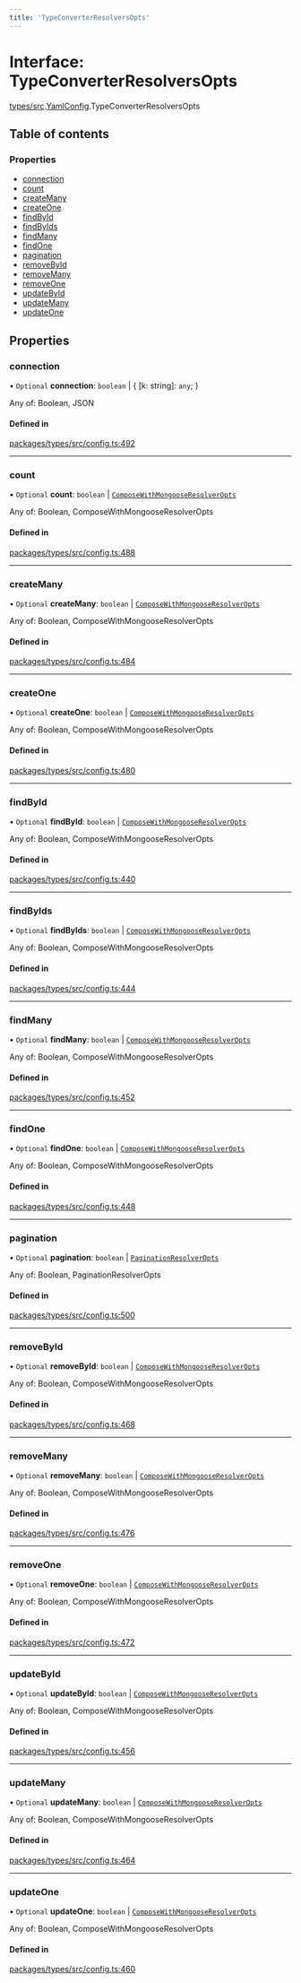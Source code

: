 ```yaml
---
title: 'TypeConverterResolversOpts'
---
```


# Interface: TypeConverterResolversOpts

[types/src](../modules/types_src).[YamlConfig](../modules/types_src.YamlConfig).TypeConverterResolversOpts

## Table of contents

### Properties

- [connection](types_src.YamlConfig.TypeConverterResolversOpts#connection)
- [count](types_src.YamlConfig.TypeConverterResolversOpts#count)
- [createMany](types_src.YamlConfig.TypeConverterResolversOpts#createmany)
- [createOne](types_src.YamlConfig.TypeConverterResolversOpts#createone)
- [findById](types_src.YamlConfig.TypeConverterResolversOpts#findbyid)
- [findByIds](types_src.YamlConfig.TypeConverterResolversOpts#findbyids)
- [findMany](types_src.YamlConfig.TypeConverterResolversOpts#findmany)
- [findOne](types_src.YamlConfig.TypeConverterResolversOpts#findone)
- [pagination](types_src.YamlConfig.TypeConverterResolversOpts#pagination)
- [removeById](types_src.YamlConfig.TypeConverterResolversOpts#removebyid)
- [removeMany](types_src.YamlConfig.TypeConverterResolversOpts#removemany)
- [removeOne](types_src.YamlConfig.TypeConverterResolversOpts#removeone)
- [updateById](types_src.YamlConfig.TypeConverterResolversOpts#updatebyid)
- [updateMany](types_src.YamlConfig.TypeConverterResolversOpts#updatemany)
- [updateOne](types_src.YamlConfig.TypeConverterResolversOpts#updateone)

## Properties

### connection

• `Optional` **connection**: `boolean` \| { [k: string]: `any`;  }

Any of: Boolean, JSON

#### Defined in

[packages/types/src/config.ts:492](https://github.com/Urigo/graphql-mesh/blob/master/packages/types/src/config.ts#L492)

___

### count

• `Optional` **count**: `boolean` \| [`ComposeWithMongooseResolverOpts`](types_src.YamlConfig.ComposeWithMongooseResolverOpts)

Any of: Boolean, ComposeWithMongooseResolverOpts

#### Defined in

[packages/types/src/config.ts:488](https://github.com/Urigo/graphql-mesh/blob/master/packages/types/src/config.ts#L488)

___

### createMany

• `Optional` **createMany**: `boolean` \| [`ComposeWithMongooseResolverOpts`](types_src.YamlConfig.ComposeWithMongooseResolverOpts)

Any of: Boolean, ComposeWithMongooseResolverOpts

#### Defined in

[packages/types/src/config.ts:484](https://github.com/Urigo/graphql-mesh/blob/master/packages/types/src/config.ts#L484)

___

### createOne

• `Optional` **createOne**: `boolean` \| [`ComposeWithMongooseResolverOpts`](types_src.YamlConfig.ComposeWithMongooseResolverOpts)

Any of: Boolean, ComposeWithMongooseResolverOpts

#### Defined in

[packages/types/src/config.ts:480](https://github.com/Urigo/graphql-mesh/blob/master/packages/types/src/config.ts#L480)

___

### findById

• `Optional` **findById**: `boolean` \| [`ComposeWithMongooseResolverOpts`](types_src.YamlConfig.ComposeWithMongooseResolverOpts)

Any of: Boolean, ComposeWithMongooseResolverOpts

#### Defined in

[packages/types/src/config.ts:440](https://github.com/Urigo/graphql-mesh/blob/master/packages/types/src/config.ts#L440)

___

### findByIds

• `Optional` **findByIds**: `boolean` \| [`ComposeWithMongooseResolverOpts`](types_src.YamlConfig.ComposeWithMongooseResolverOpts)

Any of: Boolean, ComposeWithMongooseResolverOpts

#### Defined in

[packages/types/src/config.ts:444](https://github.com/Urigo/graphql-mesh/blob/master/packages/types/src/config.ts#L444)

___

### findMany

• `Optional` **findMany**: `boolean` \| [`ComposeWithMongooseResolverOpts`](types_src.YamlConfig.ComposeWithMongooseResolverOpts)

Any of: Boolean, ComposeWithMongooseResolverOpts

#### Defined in

[packages/types/src/config.ts:452](https://github.com/Urigo/graphql-mesh/blob/master/packages/types/src/config.ts#L452)

___

### findOne

• `Optional` **findOne**: `boolean` \| [`ComposeWithMongooseResolverOpts`](types_src.YamlConfig.ComposeWithMongooseResolverOpts)

Any of: Boolean, ComposeWithMongooseResolverOpts

#### Defined in

[packages/types/src/config.ts:448](https://github.com/Urigo/graphql-mesh/blob/master/packages/types/src/config.ts#L448)

___

### pagination

• `Optional` **pagination**: `boolean` \| [`PaginationResolverOpts`](types_src.YamlConfig.PaginationResolverOpts)

Any of: Boolean, PaginationResolverOpts

#### Defined in

[packages/types/src/config.ts:500](https://github.com/Urigo/graphql-mesh/blob/master/packages/types/src/config.ts#L500)

___

### removeById

• `Optional` **removeById**: `boolean` \| [`ComposeWithMongooseResolverOpts`](types_src.YamlConfig.ComposeWithMongooseResolverOpts)

Any of: Boolean, ComposeWithMongooseResolverOpts

#### Defined in

[packages/types/src/config.ts:468](https://github.com/Urigo/graphql-mesh/blob/master/packages/types/src/config.ts#L468)

___

### removeMany

• `Optional` **removeMany**: `boolean` \| [`ComposeWithMongooseResolverOpts`](types_src.YamlConfig.ComposeWithMongooseResolverOpts)

Any of: Boolean, ComposeWithMongooseResolverOpts

#### Defined in

[packages/types/src/config.ts:476](https://github.com/Urigo/graphql-mesh/blob/master/packages/types/src/config.ts#L476)

___

### removeOne

• `Optional` **removeOne**: `boolean` \| [`ComposeWithMongooseResolverOpts`](types_src.YamlConfig.ComposeWithMongooseResolverOpts)

Any of: Boolean, ComposeWithMongooseResolverOpts

#### Defined in

[packages/types/src/config.ts:472](https://github.com/Urigo/graphql-mesh/blob/master/packages/types/src/config.ts#L472)

___

### updateById

• `Optional` **updateById**: `boolean` \| [`ComposeWithMongooseResolverOpts`](types_src.YamlConfig.ComposeWithMongooseResolverOpts)

Any of: Boolean, ComposeWithMongooseResolverOpts

#### Defined in

[packages/types/src/config.ts:456](https://github.com/Urigo/graphql-mesh/blob/master/packages/types/src/config.ts#L456)

___

### updateMany

• `Optional` **updateMany**: `boolean` \| [`ComposeWithMongooseResolverOpts`](types_src.YamlConfig.ComposeWithMongooseResolverOpts)

Any of: Boolean, ComposeWithMongooseResolverOpts

#### Defined in

[packages/types/src/config.ts:464](https://github.com/Urigo/graphql-mesh/blob/master/packages/types/src/config.ts#L464)

___

### updateOne

• `Optional` **updateOne**: `boolean` \| [`ComposeWithMongooseResolverOpts`](types_src.YamlConfig.ComposeWithMongooseResolverOpts)

Any of: Boolean, ComposeWithMongooseResolverOpts

#### Defined in

[packages/types/src/config.ts:460](https://github.com/Urigo/graphql-mesh/blob/master/packages/types/src/config.ts#L460)
